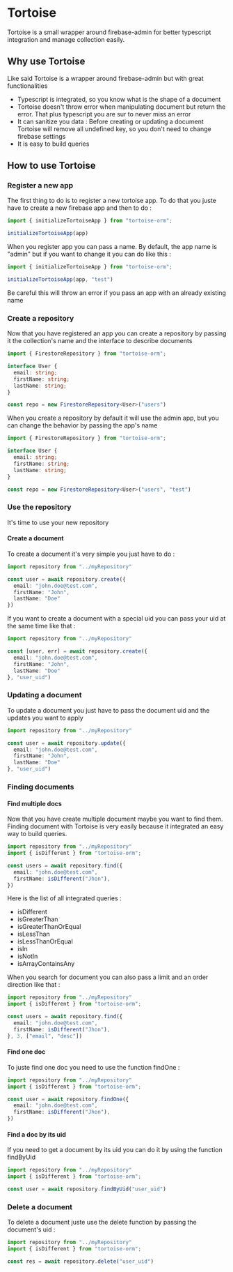 # Tortoise

Tortoise is a small wrapper around firebase-admin for better typescript integration and manage collection easily.

## Why use Tortoise

Like said Tortoise is a wrapper around firebase-admin but with great functionalities

- Typescript is integrated, so you know what is the shape of a document
- Tortoise doesn't throw error when manipulating document but return the error. That plus typescript you are sur to
  never miss an error
- It can sanitize you data : Before creating or updating a document Tortoise will remove all undefined key, so you don't
  need to change firebase settings
- It is easy to build queries

## How to use Tortoise

### Register a new app

The first thing to do is to register a new tortoise app. To do that you juste have to create a new firebase app and then
to do :

```typescript
import { initializeTortoiseApp } from "tortoise-orm";

initializeTortoiseApp(app)
```

When you register app you can pass a name. By default, the app name is "admin" but if you want to change it you can do
like this :

```typescript
import { initializeTortoiseApp } from "tortoise-orm";

initializeTortoiseApp(app, "test")
```

Be careful this will throw an error if you pass an app with an already existing name

### Create a repository

Now that you have registered an app you can create a repository by passing it the collection's name and the interface to
describe documents

```typescript
import { FirestoreRepository } from "tortoise-orm";

interface User {
  email: string;
  firstName: string;
  lastName: string;
}

const repo = new FirestoreRepository<User>("users")
```

When you create a repository by default it will use the admin app, but you can change the behavior by passing the app's
name

```typescript
import { FirestoreRepository } from "tortoise-orm";

interface User {
  email: string;
  firstName: string;
  lastName: string;
}

const repo = new FirestoreRepository<User>("users", "test")
```

### Use the repository

It's time to use your new repository

#### Create a document

To create a document it's very simple you just have to do :

```typescript
import repository from "../myRepository"

const user = await repository.create({
  email: "john.doe@test.com",
  firstName: "John",
  lastName: "Doe"
})
```

If you want to create a document with a special uid you can pass your uid at the same time like that :

```typescript
import repository from "../myRepository"

const [user, err] = await repository.create({
  email: "john.doe@test.com",
  firstName: "John",
  lastName: "Doe"
}, "user_uid")
```

### Updating a document

To update a document you just have to pass the document uid and the updates you want to apply

```typescript
import repository from "../myRepository"

const user = await repository.update({
  email: "john.doe@test.com",
  firstName: "John",
  lastName: "Doe"
}, "user_uid")
```

### Finding documents

#### Find multiple docs

Now that you have create multiple document maybe you want to find them. Finding document with Tortoise is very easily
because it integrated an easy way to build queries.

```typescript
import repository from "../myRepository"
import { isDifferent } from "tortoise-orm";

const users = await repository.find({
  email: "john.doe@test.com",
  firstName: isDifferent("Jhon"),
})
```

Here is the list of all integrated queries :

- isDifferent
- isGreaterThan
- isGreaterThanOrEqual
- isLessThan
- isLessThanOrEqual
- isIn
- isNotIn
- isArrayContainsAny

When you search for document you can also pass a limit and an order direction like that :

```typescript
import repository from "../myRepository"
import { isDifferent } from "tortoise-orm";

const users = await repository.find({
  email: "john.doe@test.com",
  firstName: isDifferent("Jhon"),
}, 3, ["email", "desc"])
```

#### Find one doc

To juste find one doc you need to use the function findOne :

```typescript
import repository from "../myRepository"
import { isDifferent } from "tortoise-orm";

const user = await repository.findOne({
  email: "john.doe@test.com",
  firstName: isDifferent("Jhon"),
})
```

#### Find a doc by its uid

If you need to get a document by its uid you can do it by using the function findByUid

```typescript
import repository from "../myRepository"
import { isDifferent } from "tortoise-orm";

const user = await repository.findByUid("user_uid")
```

### Delete a document

To delete a document juste use the delete function by passing the document's uid :

```typescript
import repository from "../myRepository"
import { isDifferent } from "tortoise-orm";

const res = await repository.delete("user_uid")
```